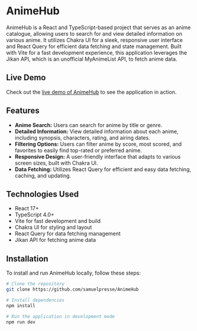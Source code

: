 # AnimeHub

AnimeHub is a React and TypeScript-based project that serves as an anime catalogue, allowing users to search for and view detailed information on various anime. It utilizes Chakra UI for a sleek, responsive user interface and React Query for efficient data fetching and state management. Built with Vite for a fast development experience, this application leverages the Jikan API, which is an unofficial MyAnimeList API, to fetch anime data.

## Live Demo

Check out the [live demo of AnimeHub](https://anime-hub-lovat-eta.vercel.app/) to see the application in action.

## Features

- **Anime Search:** Users can search for anime by title or genre.
- **Detailed Information:** View detailed information about each anime, including synopsis, characters, rating, and airing dates.
- **Filtering Options:** Users can filter anime by score, most scored, and favorites to easily find top-rated or preferred anime.
- **Responsive Design:** A user-friendly interface that adapts to various screen sizes, built with Chakra UI.
- **Data Fetching:** Utilizes React Query for efficient and easy data fetching, caching, and updating.

## Technologies Used

- React 17+
- TypeScript 4.0+
- Vite for fast development and build
- Chakra UI for styling and layout
- React Query for data fetching management
- Jikan API for fetching anime data

## Installation

To install and run AnimeHub locally, follow these steps:

```bash
# Clone the repository
git clone https://github.com/samuelpresse/AnimeHub

# Install dependencies
npm install

# Run the application in development mode
npm run dev
```
